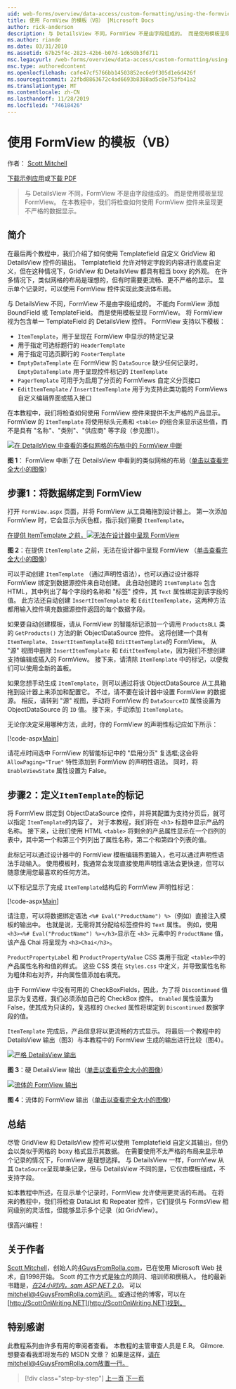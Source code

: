 ```yaml
---
uid: web-forms/overview/data-access/custom-formatting/using-the-formview-s-templates-vb
title: 使用 FormView 的模板（VB） |Microsoft Docs
author: rick-anderson
description: 与 DetailsView 不同，FormView 不是由字段组成的。 而是使用模板呈现 FormView。 在本教程中，我们将使用 F 。
ms.author: riande
ms.date: 03/31/2010
ms.assetid: 67b25f4c-2823-42b6-b07d-1d650b3fd711
msc.legacyurl: /web-forms/overview/data-access/custom-formatting/using-the-formview-s-templates-vb
msc.type: authoredcontent
ms.openlocfilehash: cafe47cf5766bb14503852ec6e9f305d1e6d426f
ms.sourcegitcommit: 22fbd8863672c4ad6693b8388ad5c8e753fb41a2
ms.translationtype: MT
ms.contentlocale: zh-CN
ms.lasthandoff: 11/28/2019
ms.locfileid: "74618426"
---
```

# <a name="using-the-formviews-templates-vb"></a>使用 FormView 的模板（VB）

作者： [Scott Mitchell](https://twitter.com/ScottOnWriting)

[下载示例应用](https://download.microsoft.com/download/5/7/0/57084608-dfb3-4781-991c-407d086e2adc/ASPNET_Data_Tutorial_14_VB.exe)或[下载 PDF](using-the-formview-s-templates-vb/_static/datatutorial14vb1.pdf)

> 与 DetailsView 不同，FormView 不是由字段组成的。 而是使用模板呈现 FormView。 在本教程中，我们将检查如何使用 FormView 控件来呈现更不严格的数据显示。

## <a name="introduction"></a>简介

在最后两个教程中，我们介绍了如何使用 Templatefield 自定义 GridView 和 DetailsView 控件的输出。 Templatefield 允许对特定字段的内容进行高度自定义，但在这种情况下，GridView 和 DetailsView 都具有相当 boxy 的外观。 在许多情况下，类似网格的布局是理想的，但有时需要更流畅、更不严格的显示。 显示单个记录时，可以使用 FormView 控件实现此类流体布局。

与 DetailsView 不同，FormView 不是由字段组成的。 不能向 FormView 添加 BoundField 或 TemplateField。 而是使用模板呈现 FormView。 将 FormView 视为包含单一 TemplateField 的 DetailsView 控件。 FormView 支持以下模板：

- `ItemTemplate`，用于呈现在 FormView 中显示的特定记录
- 用于指定可选标题行的 `HeaderTemplate`
- 用于指定可选页脚行的 `FooterTemplate`
- `EmptyDataTemplate` 在 FormView 的 `DataSource` 缺少任何记录时，`EmptyDataTemplate` 用于呈现控件标记的 `ItemTemplate`
- `PagerTemplate` 可用于为启用了分页的 FormViews 自定义分页接口
- `EditItemTemplate` / `InsertItemTemplate` 用于为支持此类功能的 FormViews 自定义编辑界面或插入接口

在本教程中，我们将检查如何使用 FormView 控件来提供不太严格的产品显示。 FormView 的 `ItemTemplate` 将使用标头元素和 `<table>` 的组合来显示这些值，而不是具有 "名称"、"类别"、"供应商" 等字段（参见图1）。

[![在 DetailsView 中查看的类似网格的布局中的 FormView 中断](using-the-formview-s-templates-vb/_static/image2.png)](using-the-formview-s-templates-vb/_static/image1.png)

**图 1**： FormView 中断了在 DetailsView 中看到的类似网格的布局（[单击以查看完全大小的图像](using-the-formview-s-templates-vb/_static/image3.png)）

## <a name="step-1-binding-the-data-to-the-formview"></a>步骤1：将数据绑定到 FormView

打开 `FormView.aspx` 页面，并将 FormView 从工具箱拖到设计器上。 第一次添加 FormView 时，它会显示为灰色框，指示我们需要 `ItemTemplate`。

[在提供 ItemTemplate 之前，![无法在设计器中呈现 FormView](using-the-formview-s-templates-vb/_static/image5.png)](using-the-formview-s-templates-vb/_static/image4.png)

**图 2**：在提供 `ItemTemplate` 之前，无法在设计器中呈现 FormView （[单击查看完全大小的图像](using-the-formview-s-templates-vb/_static/image6.png)）

可以手动创建 `ItemTemplate` （通过声明性语法），也可以通过设计器将 FormView 绑定到数据源控件来自动创建。 此自动创建的 `ItemTemplate` 包含 HTML，其中列出了每个字段的名称和 "标签" 控件，其 `Text` 属性绑定到该字段的值。 此方法还自动创建 `InsertItemTemplate` 和 `EditItemTemplate`，这两种方法都用输入控件填充数据源控件返回的每个数据字段。

如果要自动创建模板，请从 FormView 的智能标记添加一个调用 `ProductsBLL` 类的 `GetProducts()` 方法的新 ObjectDataSource 控件。 这将创建一个具有 `ItemTemplate`、`InsertItemTemplate`和 `EditItemTemplate`的 FormView。 从 "源" 视图中删除 `InsertItemTemplate` 和 `EditItemTemplate`，因为我们不想创建支持编辑或插入的 FormView。 接下来，请清除 `ItemTemplate` 中的标记，以便我们可以使用全新的盖板。

如果您想手动生成 `ItemTemplate`，则可以通过将该 ObjectDataSource 从工具箱拖到设计器上来添加和配置它。 不过，请不要在设计器中设置 FormView 的数据源。 相反，请转到 "源" 视图，手动将 FormView 的 `DataSourceID` 属性设置为 ObjectDataSource 的 `ID` 值。 接下来，手动添加 `ItemTemplate`。

无论你决定采用哪种方法，此时，你的 FormView 的声明性标记应如下所示：

[!code-aspx[Main](using-the-formview-s-templates-vb/samples/sample1.aspx)]

请花点时间选中 FormView 的智能标记中的 "启用分页" 复选框;这会将 `AllowPaging="True"` 特性添加到 FormView 的声明性语法。 同时，将 `EnableViewState` 属性设置为 False。

## <a name="step-2-defining-theitemtemplates-markup"></a>步骤2：定义`ItemTemplate`的标记

将 FormView 绑定到 ObjectDataSource 控件，并将其配置为支持分页后，就可以指定 `ItemTemplate`的内容了。 对于本教程，我们将在 `<h3>` 标题中显示产品的名称。 接下来，让我们使用 HTML `<table>` 将剩余的产品属性显示在一个四列的表中，其中第一个和第三个列列出了属性名称，第二个和第四个列表的值。

此标记可以通过设计器中的 FormView 模板编辑界面输入，也可以通过声明性语法手动输入。 使用模板时，我通常会发现直接使用声明性语法会更快速，但可以随意使用您最喜欢的任何方法。

以下标记显示了完成 `ItemTemplate`结构后的 FormView 声明性标记：

[!code-aspx[Main](using-the-formview-s-templates-vb/samples/sample2.aspx)]

请注意，可以将数据绑定语法 `<%# Eval("ProductName") %>`（例如）直接注入模板的输出中。 也就是说，无需将其分配给标签控件的 `Text` 属性。 例如，使用 `<h3><%# Eval("ProductName") %></h3>`显示在 `<h3>` 元素中的 `ProductName` 值，该产品 Chai 将呈现为 `<h3>Chai</h3>`。

`ProductPropertyLabel` 和 `ProductPropertyValue` CSS 类用于指定 `<table>`中的产品属性名称和值的样式。 这些 CSS 类在 `Styles.css` 中定义，并导致属性名称为粗体和右对齐，并向属性值添加右填充。

由于 FormView 中没有可用的 CheckBoxFields，因此，为了将 `Discontinued` 值显示为复选框，我们必须添加自己的 CheckBox 控件。 `Enabled` 属性设置为 False，使其成为只读的，复选框的 `Checked` 属性将绑定到 `Discontinued` 数据字段的值。

`ItemTemplate` 完成后，产品信息将以更流畅的方式显示。 将最后一个教程中的 DetailsView 输出（图3）与本教程中的 FormView 生成的输出进行比较（图4）。

[![严格 DetailsView 输出](using-the-formview-s-templates-vb/_static/image8.png)](using-the-formview-s-templates-vb/_static/image7.png)

**图 3**：硬 DetailsView 输出（[单击以查看完全大小的图像](using-the-formview-s-templates-vb/_static/image9.png)）

[![流体的 FormView 输出](using-the-formview-s-templates-vb/_static/image11.png)](using-the-formview-s-templates-vb/_static/image10.png)

**图 4**：流体的 FormView 输出（[单击以查看完全大小的图像](using-the-formview-s-templates-vb/_static/image12.png)）

## <a name="summary"></a>总结

尽管 GridView 和 DetailsView 控件可以使用 Templatefield 自定义其输出，但仍会以类似于网格的 boxy 格式显示其数据。 在需要使用不太严格的布局来显示单个记录的情况下，FormView 是理想选择。 与 DetailsView 一样，FormView 从其 `DataSource`呈现单条记录，但与 DetailsView 不同的是，它仅由模板组成，不支持字段。

如本教程中所述，在显示单个记录时，FormView 允许使用更灵活的布局。 在将来的教程中，我们将检查 DataList 和 Repeater 控件，它们提供与 FormsView 相同级别的灵活性，但能够显示多个记录（如 GridView）。

很高兴编程！

## <a name="about-the-author"></a>关于作者

[Scott Mitchell](http://www.4guysfromrolla.com/ScottMitchell.shtml)，创始人的[4GuysFromRolla.com](http://www.4guysfromrolla.com)，已在使用 Microsoft Web 技术，自1998开始。 Scott 的工作方式是独立的顾问、培训师和撰稿人。 他的最新书籍是，[*在24小时内，sam ASP.NET 2.0*](https://www.amazon.com/exec/obidos/ASIN/0672327384/4guysfromrollaco)。 可以[mitchell@4GuysFromRolla.com访问。](mailto:mitchell@4GuysFromRolla.com) 或通过他的博客，可以在[http://ScottOnWriting.NET](http://ScottOnWriting.NET)找到。

## <a name="special-thanks-to"></a>特别感谢

此教程系列由许多有用的审阅者查看。 本教程的主管审查人员是 E.R。 Gilmore. 想要查看我即将发布的 MSDN 文章？ 如果是这样，请在mitchell@4GuysFromRolla.com放置一行[。](mailto:mitchell@4GuysFromRolla.com)

> [!div class="step-by-step"]
> [上一页](using-templatefields-in-the-detailsview-control-vb.md)
> [下一页](displaying-summary-information-in-the-gridview-s-footer-vb.md)
